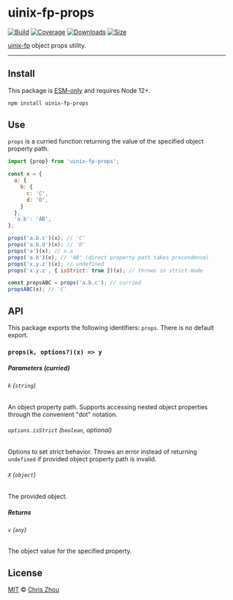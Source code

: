 # uinix-fp-props

[![Build][build-badge]][build]
[![Coverage][coverage-badge]][coverage]
[![Downloads][downloads-badge]][downloads]
[![Size][bundle-size-badge]][bundle-size]

[uinix-fp] object props utility.

---

## Install

This package is [ESM-only][] and requires Node 12+.

```sh
npm install uinix-fp-props
```

## Use

`props` is a curried function returning the value of the specified object property path.

```js
import {prop} from 'uinix-fp-props';

const x = {
  a: {
    b: {
      c: 'C',
      d: 'D',
    }
  },
  'a.b': 'AB',
};

props('a.b.c')(x); // 'C'
props('a.b.d')(x); // 'D'
props('a')(x); // x.a
props('a.b')(x); // 'AB' (direct property path takes precendence)
props('x.y.z')(x); // undefined
props('x.y.z', { isStrict: true })(x); // throws in strict mode

const propsABC = props('a.b.c'); // curried
propsABC(x); // 'C'
```

## API

This package exports the following identifiers: `props`.  There is no default export.

### `props(k, options?)(x) => y`

##### Parameters (curried)

###### `k` (`string`)
An object property path.  Supports accessing nested object properties through the convenient "dot" notation.

###### `options.isStrict` (`boolean`, optional)
Options to set strict behavior.  Throws an error instead of returning `undefined` if provided object property path is invalid.

###### `X` (`object`)
The provided object.

##### Returns

###### `v` (`any`)
The object value for the specified property.

## License

[MIT][license] © [Chris Zhou][author]

<!-- project -->
[author]: https://github.com/chrisrzhou
[license]: https://github.com/uinix-js/uinix-fp/blob/main/license
[build]: https://github.com/uinix-js/uinix-fp/actions
[build-badge]: https://github.com/uinix-js/uinix-fp/workflows/main/badge.svg
[coverage]: https://codecov.io/github/uinix-js/uinix-fp
[coverage-badge]: https://img.shields.io/codecov/c/github/uinix-js/uinix-fp.svg
[downloads]: https://www.npmjs.com/package/uinix-fp-props
[downloads-badge]: https://img.shields.io/npm/dm/uinix-fp-props.svg
[bundle-size]: https://bundlephobia.com/result?p=uinix-fp-props
[bundle-size-badge]: https://img.shields.io/bundlephobia/minzip/uinix-fp-props.svg

<!-- defs -->
[ESM-only]: https://gist.github.com/sindresorhus/a39789f98801d908bbc7ff3ecc99d99c
[uinix-fp]: https://github.com/uinix-js/uinix-fp

